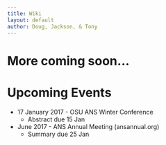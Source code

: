 ```yaml
---
title: Wiki
layout: default
author: Doug, Jackson, & Tony
---
```

More coming soon...
================================

# Upcoming Events
* 17 January 2017 - OSU ANS Winter Conference
  - Abstract due 15 Jan
* June 2017 - ANS Annual Meeting (ansannual.org)
  - Summary due 25 Jan
